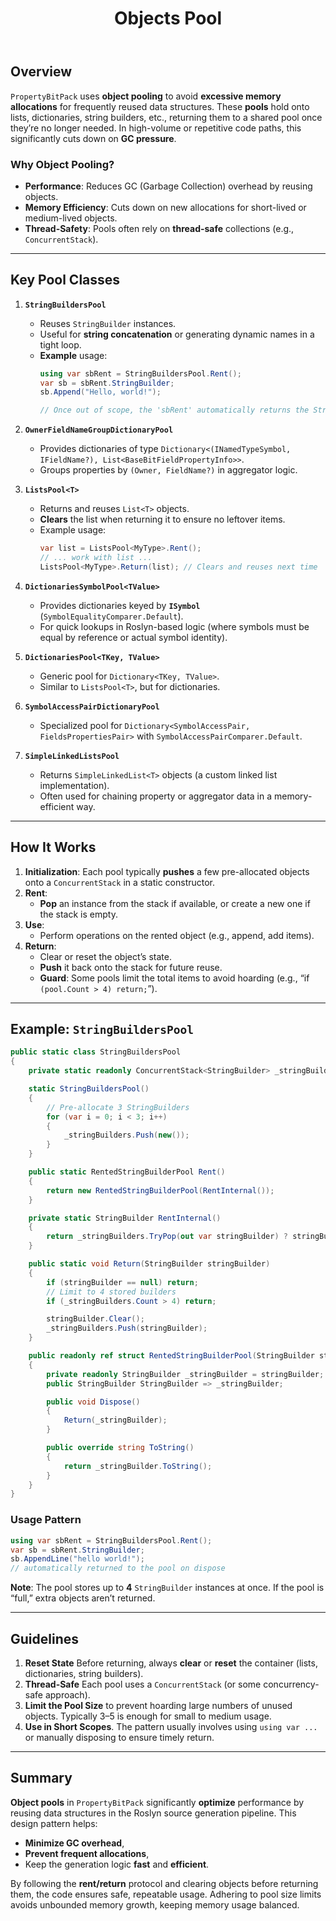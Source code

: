 ﻿---
title: Objects Pool
---

## Overview

`PropertyBitPack` uses **object pooling** to avoid **excessive memory allocations** for frequently reused data structures. These **pools** hold onto lists, dictionaries, string builders, etc., returning them to a shared pool once they’re no longer needed. In high-volume or repetitive code paths, this significantly cuts down on **GC pressure**.

### Why Object Pooling?

- **Performance**: Reduces GC (Garbage Collection) overhead by reusing objects.
- **Memory Efficiency**: Cuts down on new allocations for short-lived or medium-lived objects.
- **Thread-Safety**: Pools often rely on **thread-safe** collections (e.g., `ConcurrentStack`).

---

## Key Pool Classes

1. **`StringBuildersPool`**  
   - Reuses `StringBuilder` instances.  
   - Useful for **string concatenation** or generating dynamic names in a tight loop.  
   - **Example** usage:
     ```csharp
     using var sbRent = StringBuildersPool.Rent();
     var sb = sbRent.StringBuilder;
     sb.Append("Hello, world!");

     // Once out of scope, the 'sbRent' automatically returns the StringBuilder to the pool.
     ```

2. **`OwnerFieldNameGroupDictionaryPool`**  
   - Provides dictionaries of type `Dictionary<(INamedTypeSymbol, IFieldName?), List<BaseBitFieldPropertyInfo>>`.  
   - Groups properties by `(Owner, FieldName?)` in aggregator logic.

3. **`ListsPool<T>`**  
   - Returns and reuses `List<T>` objects.  
   - **Clears** the list when returning it to ensure no leftover items.  
   - Example usage:
     ```csharp
     var list = ListsPool<MyType>.Rent();
     // ... work with list ...
     ListsPool<MyType>.Return(list); // Clears and reuses next time
     ```

4. **`DictionariesSymbolPool<TValue>`**  
   - Provides dictionaries keyed by **`ISymbol`** (`SymbolEqualityComparer.Default`).  
   - For quick lookups in Roslyn-based logic (where symbols must be equal by reference or actual symbol identity).

5. **`DictionariesPool<TKey, TValue>`**  
   - Generic pool for `Dictionary<TKey, TValue>`.  
   - Similar to `ListsPool<T>`, but for dictionaries.

6. **`SymbolAccessPairDictionaryPool`**  
   - Specialized pool for `Dictionary<SymbolAccessPair, FieldsPropertiesPair>` with `SymbolAccessPairComparer.Default`.

7. **`SimpleLinkedListsPool`**  
   - Returns `SimpleLinkedList<T>` objects (a custom linked list implementation).  
   - Often used for chaining property or aggregator data in a memory-efficient way.

---

## How It Works

1. **Initialization**: Each pool typically **pushes** a few pre-allocated objects onto a `ConcurrentStack` in a static constructor.
2. **Rent**:  
   - **Pop** an instance from the stack if available, or create a new one if the stack is empty.
3. **Use**:  
   - Perform operations on the rented object (e.g., append, add items).
4. **Return**:  
   - Clear or reset the object’s state.  
   - **Push** it back onto the stack for future reuse.  
   - **Guard**: Some pools limit the total items to avoid hoarding (e.g., “if `(pool.Count > 4) return;`”).

---

## Example: `StringBuildersPool`

```csharp
public static class StringBuildersPool
{
    private static readonly ConcurrentStack<StringBuilder> _stringBuilders = new();

    static StringBuildersPool()
    {
        // Pre-allocate 3 StringBuilders
        for (var i = 0; i < 3; i++)
        {
            _stringBuilders.Push(new());
        }
    }

    public static RentedStringBuilderPool Rent()
    {
        return new RentedStringBuilderPool(RentInternal());
    }

    private static StringBuilder RentInternal()
    {
        return _stringBuilders.TryPop(out var stringBuilder) ? stringBuilder : new();
    }

    public static void Return(StringBuilder stringBuilder)
    {
        if (stringBuilder == null) return;
        // Limit to 4 stored builders
        if (_stringBuilders.Count > 4) return;

        stringBuilder.Clear();
        _stringBuilders.Push(stringBuilder);
    }

    public readonly ref struct RentedStringBuilderPool(StringBuilder stringBuilder)
    {
        private readonly StringBuilder _stringBuilder = stringBuilder;
        public StringBuilder StringBuilder => _stringBuilder;

        public void Dispose()
        {
            Return(_stringBuilder);
        }

        public override string ToString()
        {
            return _stringBuilder.ToString();
        }
    }
}
```

### Usage Pattern

```csharp
using var sbRent = StringBuildersPool.Rent();
var sb = sbRent.StringBuilder;
sb.AppendLine("hello world!");
// automatically returned to the pool on dispose
```

**Note**: The pool stores up to **4** `StringBuilder` instances at once. If the pool is “full,” extra objects aren’t returned.

---

## Guidelines

1. **Reset State** Before returning, always **clear** or **reset** the container (lists, dictionaries, string builders).
2. **Thread-Safe** Each pool uses a `ConcurrentStack` (or some concurrency-safe approach).  
3. **Limit the Pool Size** to prevent hoarding large numbers of unused objects. Typically 3–5 is enough for small to medium usage.  
4. **Use in Short Scopes**. The pattern usually involves using `using var ...` or manually disposing to ensure timely return.

---

## Summary

**Object pools** in `PropertyBitPack` significantly **optimize** performance by reusing data structures in the Roslyn source generation pipeline. This design pattern helps:

- **Minimize GC overhead**,  
- **Prevent frequent allocations**,  
- Keep the generation logic **fast** and **efficient**.

By following the **rent/return** protocol and clearing objects before returning them, the code ensures safe, repeatable usage. Adhering to pool size limits avoids unbounded memory growth, keeping memory usage balanced.
